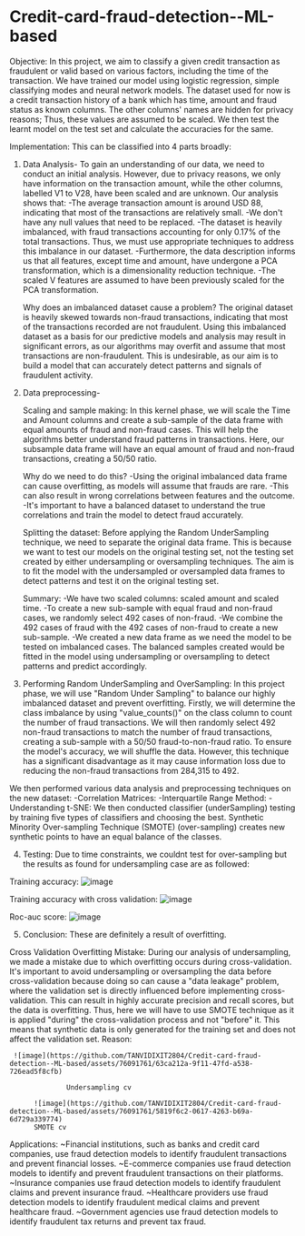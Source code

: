 # Credit-card-fraud-detection--ML-based

Objective:
In this project, we aim to classify a given credit transaction as fraudulent or valid based on various factors, including the time of the transaction. We have trained our model using logistic regression, simple classifying modes and neural network models. The dataset used for now is a credit transaction history of a bank which has time, amount and fraud status as known columns. The other columns' names are hidden for privacy reasons; Thus, these values are assumed to be scaled. We then test the learnt model on the test set and calculate the accuracies for the same.

Implementation:
 This can be classified into 4 parts broadly:
 
1. Data Analysis- 
To gain an understanding of our data, we need to conduct an initial analysis. However, due to privacy reasons, we only have information on the transaction amount, while the other columns, labelled V1 to V28, have been scaled and are unknown.
Our analysis shows that:
-The average transaction amount is around USD 88, indicating that most of the transactions are relatively small.
-We don't have any null values that need to be replaced.
-The dataset is heavily imbalanced, with fraud transactions accounting for only 0.17% of the total transactions. Thus, we must use appropriate techniques to address this imbalance in our dataset.
-Furthermore, the data description informs us that all features, except time and amount, have undergone a PCA transformation, which is a dimensionality reduction technique.
-The scaled V features are assumed to have been previously scaled for the PCA transformation.
   
   Why does an imbalanced dataset cause a problem?
The original dataset is heavily skewed towards non-fraud transactions, indicating that most of the transactions recorded are not fraudulent. Using this imbalanced dataset as a basis for our predictive models and analysis may result in significant errors, as our algorithms may overfit and assume that most transactions are non-fraudulent. This is undesirable, as our aim is to build a model that can accurately detect patterns and signals of fraudulent activity.

2. Data preprocessing-
	
	Scaling and sample making:
In this kernel phase, we will scale the Time and Amount columns and create a sub-sample of the data frame with equal amounts of fraud and non-fraud cases. This will help the algorithms better understand fraud patterns in transactions.
Here, our subsample data frame will have an equal amount of fraud and non-fraud transactions, creating a 50/50 ratio.

   Why do we need to do this?
-Using the original imbalanced data frame can cause overfitting, as models will assume that frauds are rare. 
-This can also result in wrong correlations between features and the outcome.
-It's important to have a balanced dataset to understand the true correlations and train the model to detect fraud accurately.

	Splitting the dataset:
Before applying the Random UnderSampling technique, we need to separate the original data frame. This is because we want to test our models on the original testing set, not the testing set created by either undersampling or oversampling techniques. The aim is to fit the model with the undersampled or oversampled data frames to detect patterns and test it on the original testing set.
	
	Summary:
-We have two scaled columns: scaled amount and scaled time.
-To create a new sub-sample with equal fraud and non-fraud cases, we randomly select 492 cases of non-fraud.
-We combine the 492 cases of fraud with the 492 cases of non-fraud to create a new sub-sample.
-We created a new data frame as we need the model to be tested on imbalanced cases. The balanced samples created would be fitted in the model using undersampling or oversampling to detect patterns and predict accordingly.

3. Performing Random UnderSampling and OverSampling:
In this project phase, we will use "Random Under Sampling" to balance our highly imbalanced dataset and prevent overfitting. Firstly, we will determine the class imbalance by using "value_counts()" on the class column to count the number of fraud transactions. We will then randomly select 492 non-fraud transactions to match the number of fraud transactions, creating a sub-sample with a 50/50 fraud-to-non-fraud ratio. To ensure the model's accuracy, we will shuffle the data. However, this technique has a significant disadvantage as it may cause information loss due to reducing the non-fraud transactions from 284,315 to 492.

We then performed various data analysis and preprocessing techniques on the new dataset:
-Correlation Matrices:
-Interquartile Range Method:
-Understanding t-SNE:
We then conducted classifier (underSampling) testing by training five types of classifiers and choosing the best.
Synthetic Minority Over-sampling Technique (SMOTE) (over-sampling) creates new synthetic points to have an equal balance of the classes. 

4. Testing:
Due to time constraints, we couldnt test for over-sampling but the results as found for undersampling case are as followed:

Training accuracy:
![image](https://github.com/TANVIDIXIT2804/Credit-card-fraud-detection--ML-based/assets/76091761/b7db6e27-6120-45f2-ac8b-20170eeb1bd7)

Training accuracy with cross validation:
![image](https://github.com/TANVIDIXIT2804/Credit-card-fraud-detection--ML-based/assets/76091761/41d1a644-cd1b-44dc-9449-82187b2cad83)

Roc-auc score:
![image](https://github.com/TANVIDIXIT2804/Credit-card-fraud-detection--ML-based/assets/76091761/55f6149e-5b4d-464f-a4cf-5b4d2c7d58f4)

5. Conclusion:
These are definitely a result of overfitting.

Cross Validation Overfitting Mistake:
During our analysis of undersampling, we made a mistake due to which overfitting occurs during cross-validation. It's important to avoid undersampling or oversampling the data before cross-validation because doing so can cause a "data leakage" problem, where the validation set is directly influenced before implementing cross-validation. This can result in highly accurate precision and recall scores, but the data is overfitting.
Thus, here we will have to use SMOTE technique as it is applied "during" the cross-validation process and not "before" it. This means that synthetic data is only generated for the training set and does not affect the validation set.
Reason:

     ![image](https://github.com/TANVIDIXIT2804/Credit-card-fraud-detection--ML-based/assets/76091761/63ca212a-9f11-47fd-a538-726ead5f8cfb)

                  Undersampling cv 
		   
		  ![image](https://github.com/TANVIDIXIT2804/Credit-card-fraud-detection--ML-based/assets/76091761/5819f6c2-0617-4263-b69a-6d729a339774)
		  SMOTE cv

Applications:
~Financial institutions, such as banks and credit card companies, use fraud detection models to identify fraudulent transactions and prevent financial losses.
~E-commerce companies use fraud detection models to identify and prevent fraudulent transactions on their platforms.
~Insurance companies use fraud detection models to identify fraudulent claims and prevent insurance fraud.
~Healthcare providers use fraud detection models to identify fraudulent medical claims and prevent healthcare fraud.
~Government agencies use fraud detection models to identify fraudulent tax returns and prevent tax fraud.
